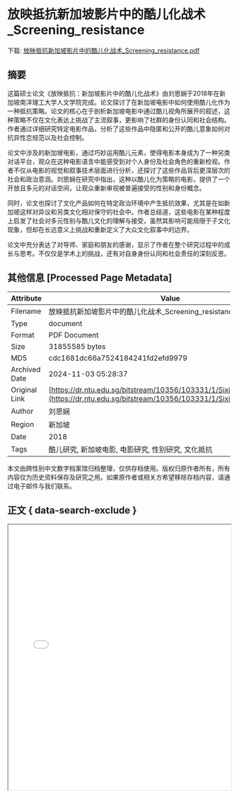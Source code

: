 # 放映抵抗新加坡影片中的酷儿化战术_Screening_resistance

<!-- tcd_download_link -->
下载: [放映抵抗新加坡影片中的酷儿化战术_Screening_resistance.pdf](放映抵抗新加坡影片中的酷儿化战术_Screening_resistance.pdf)
<!-- tcd_download_link_end -->

## 摘要

<!-- tcd_abstract -->
这篇硕士论文《放映抵抗：新加坡影片中的酷儿化战术》由刘思娴于2018年在新加坡南洋理工大学人文学院完成。论文探讨了在新加坡电影中如何使用酷儿化作为一种抵抗策略。论文的核心在于剖析新加坡电影中通过酷儿视角所展开的叙述，这种策略不仅在文化表达上挑战了主流叙事，更影响了社群的身份认同和社会结构。作者通过详细研究特定电影作品，分析了这些作品中隐匿和公开的酷儿意象如何对抗异性恋规范以及社会控制。

论文中涉及的新加坡电影，通过巧妙运用酷儿元素，使得电影本身成为了一种另类对话平台，观众在这种电影语言中能感受到对个人身份及社会角色的重新检视。作者不仅从电影的视觉和叙事技术层面进行分析，还探讨了这些作品背后更深层次的社会和政治意涵。刘思娴在研究中指出，这种以酷儿化为策略的电影，提供了一个开放且多元的对话空间，让观众重新审视被普遍接受的性别和身份概念。

同时，论文也探讨了文化产品如何在特定政治环境中产生抵抗效果，尤其是在如新加坡这样对异议和另类文化相对保守的社会中。作者总结道，这些电影在某种程度上启发了社会对多元性别与酷儿文化的理解与接受，虽然其影响可能局限于子文化现象，但却在长远意义上挑战和重新定义了大众文化叙事中的边界。

论文中充分表达了对导师、家庭和朋友的感谢，显示了作者在整个研究过程中的成长与思考。不仅仅是学术上的挑战，还有对自身身份认同和社会责任的深刻反思。

<!-- tcd_abstract_end -->

## 其他信息 [Processed Page Metadata]

| Attribute       | Value                                  |
|-----------------|----------------------------------------|
| Filename        | 放映抵抗新加坡影片中的酷儿化战术_Screening_resistance.pdf                             |
| Type            | document                                 |
| Format          | PDF Document                               |
| Size            | 31855585 bytes                           |
| MD5             | cdc1681dc66a7524184241fd2efd9979                                  |
| Archived Date   | 2024-11-03 05:28:37                             |
| Original Link   | [https://dr.ntu.edu.sg/bitstream/10356/103331/1/Sixian_MA_thesis.pdf](https://dr.ntu.edu.sg/bitstream/10356/103331/1/Sixian_MA_thesis.pdf)                         |
| Author          | 刘思娴                               |
| Region          | 新加坡                               |
| Date            | 2018                                 |
| Tags            | 酷儿研究, 新加坡电影, 电影研究, 性别研究, 文化抵抗                                 |

本文由跨性别中文数字档案馆归档整理，仅供存档使用。版权归原作者所有，所有内容仅为历史资料保存及研究之用。如果原作者或相关方希望移除存档内容，请通过电子邮件与我们联系。

## 正文 { data-search-exclude }

<!-- tcd_main_text -->
<iframe src="../放映抵抗新加坡影片中的酷儿化战术_Screening_resistance.pdf" width="100%" height="600px">
    <p>无法显示PDF，请下载查看。</p>
</iframe>
<!-- tcd_main_text_end -->

